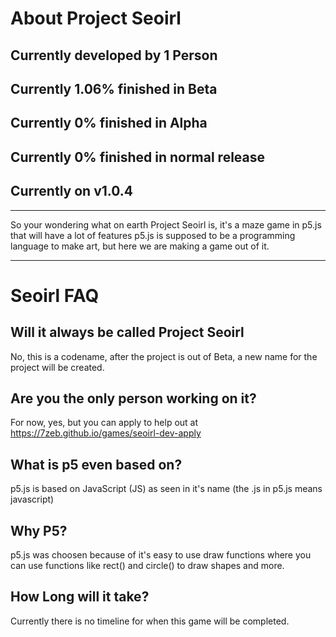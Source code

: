# About Project Seoirl
## Currently developed by 1 Person
## Currently 1.06% finished in Beta
## Currently 0% finished in Alpha
## Currently 0% finished in normal release
## Currently on v1.0.4
***

So your wondering what on earth Project Seoirl is, it's a maze game in p5.js that will have a lot of features
p5.js is supposed to be a programming language to make art, but here we are making a game out of it.
***

# Seoirl FAQ

## Will it always be called Project Seoirl
No, this is a codename, after the project is out of Beta, a new name for the project will be created.

## Are you the only person working on it?
For now, yes, but you can apply to help out at https://7zeb.github.io/games/seoirl-dev-apply

## What is p5 even based on?
p5.js is based on JavaScript (JS) as seen in it's name (the .js in p5.js means javascript)

## Why P5?
p5.js was choosen because of it's easy to use draw functions where you can use functions like rect() and circle() to draw shapes and more.

## How Long will it take?
Currently there is no timeline for when this game will be completed.
